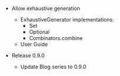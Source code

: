 -  Allow exhaustive generation
   - ExhaustiveGenerator implementations:
     - Set
     - Optional
     - Combinators.combine
   - User Guide

- Release 0.9.0
    - Update Blog series to 0.9.0

